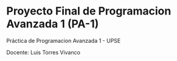 # Proyecto Final de Programacion Avanzada 1 (PA-1)
Práctica de Programacion Avanzada 1 - UPSE

Docente: Luis Torres Vivanco

